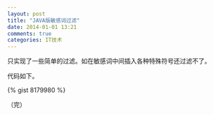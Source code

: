 ```yaml
---
layout: post
title: "JAVA版敏感词过滤"
date: 2014-01-01 13:21
comments: true
categories: IT技术
---
```

只实现了一些简单的过滤。如在敏感词中间插入各种特殊符号还过滤不了。

代码如下。

<!-- more -->

{% gist 8179980 %}

（完）
